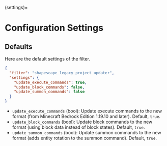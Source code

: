 (settings)=
# Configuration Settings

## Defaults
Here are the default settings of the filter.

```json
{
  "filter": "shapescape_legacy_project_updater",
  "settings": {
    "update_execute_commands": true,
    "update_block_commands": false,
    "update_summon_commands": false
  }
}
```

- `update_execute_commands` (bool): Update execute commands to the new format (from Minecraft Bedrock Edition 1.19.10 and later). Default, `true`.
- `update_block_commands` (bool): Update block commands to the new format (using block data instead of block states). Default, `true`.
- `update_summon_commands` (bool): Update summon commands to the new format (adds entity rotation to the summon command). Default, `true`.